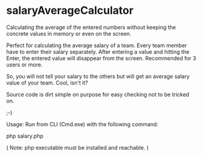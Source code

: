 # salaryAverageCalculator

Calculating the average of the entered numbers without keeping the concrete values in memory or even on the screen.

Perfect for calculating the average salary of a team.
Every team member have to enter their salary separately. 
After entering a value and hitting the Enter, the entered value will disappear from the screen.
Recommended for 3 users or more.

So, you will not tell your salary to the others but will get an average salary value of your team.
Cool, isn't it?

Source code is dirt simple on purpose for easy checking not to be tricked on.

;-)

Usage:
 Run from CLI (Cmd.exe) with the following command:
 
 php salary.php
 
( Note: php executable must be installed and reachable. )
 
 
